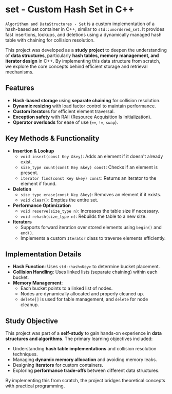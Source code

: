 # set - Custom Hash Set in C++

`Algorithem and DataStructures - Set` is a custom implementation of a hash-based set container in C++, similar to `std::unordered_set`. It provides fast insertions, lookups, and deletions using a dynamically managed hash table with chaining for collision resolution.  

This project was developed as a **study project** to deepen the understanding of **data structures**, particularly **hash tables, memory management, and iterator design** in C++. By implementing this data structure from scratch, we explore the core concepts behind efficient storage and retrieval mechanisms.

## Features

- **Hash-based storage** using **separate chaining** for collision resolution.
- **Dynamic resizing** with load factor control to maintain performance.
- **Custom iterators** for efficient element traversal.
- **Exception safety** with RAII (Resource Acquisition Is Initialization).
- **Operator overloads** for ease of use (`==`, `!=`, `swap`).

## Key Methods & Functionality
- **Insertion & Lookup**
  - `void insert(const Key &key)`: Adds an element if it doesn't already exist.
  - `size_type count(const Key &key) const`: Checks if an element is present.
  - `iterator find(const Key &key) const`: Returns an iterator to the element if found.
- **Deletion**
  - `size_type erase(const Key &key)`: Removes an element if it exists.
  - `void clear()`: Empties the entire set.
- **Performance Optimization**
  - `void reserve(size_type n)`: Increases the table size if necessary.
  - `void rehash(size_type n)`: Rebuilds the table to a new size.
- **Iterators**
  - Supports forward iteration over stored elements using `begin()` and `end()`.
  - Implements a custom `Iterator` class to traverse elements efficiently.

## Implementation Details
- **Hash Function**: Uses `std::hash<Key>` to determine bucket placement.
- **Collision Handling**: Uses linked lists (separate chaining) within each bucket.
- **Memory Management**:
  - Each bucket points to a linked list of nodes.
  - Nodes are dynamically allocated and properly cleaned up.
  - `delete[]` is used for table management, and `delete` for node cleanup.

## Study Objective

This project was part of a **self-study** to gain hands-on experience in **data structures and algorithms**. The primary learning objectives included:

- Understanding **hash table implementations** and collision resolution techniques.
- Managing **dynamic memory allocation** and avoiding memory leaks.
- Designing **iterators** for custom containers.
- Exploring **performance trade-offs** between different data structures.

By implementing this from scratch, the project bridges theoretical concepts with practical programming.
